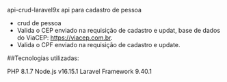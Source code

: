 api-crud-laravel9x
api para cadastro de pessoa

- crud de pessoa
- Valida o CEP enviado na requisição de cadastro e updat, base de dados do ViaCEP: https://viacep.com.br.
- Valida o CPF enviado na requisição de cadastro e update.

##Tecnologias utilizadas:

PHP 8.1.7
Node.js v16.15.1
Laravel Framework 9.40.1
